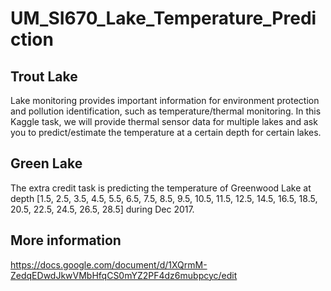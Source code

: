 # UM_SI670_Lake_Temperature_Prediction

## Trout Lake
Lake monitoring provides important information for environment protection and pollution identification, such as temperature/thermal monitoring. In this Kaggle task, we will provide thermal sensor data for multiple lakes and ask you to predict/estimate the temperature at a certain depth for certain lakes.

## Green Lake
The extra credit task is predicting the temperature of Greenwood Lake at depth [1.5, 2.5, 3.5, 4.5, 5.5, 6.5, 7.5, 8.5, 9.5, 10.5, 11.5, 12.5, 14.5, 16.5, 18.5, 20.5, 22.5, 24.5, 26.5, 28.5] during Dec 2017.

## More information
https://docs.google.com/document/d/1XQrmM-ZedqEDwdJkwVMbHfqCS0mYZ2PF4dz6mubpcyc/edit
